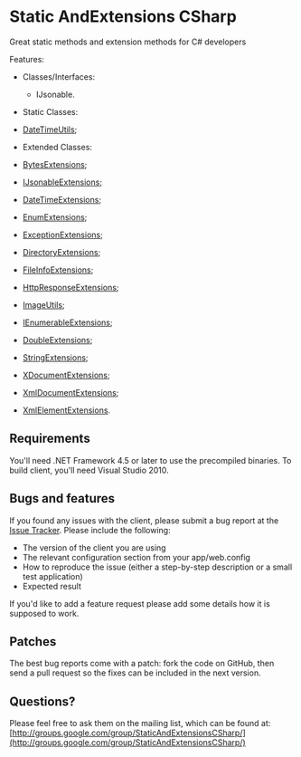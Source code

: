 # Static AndExtensions CSharp
Great static methods and extension methods for C# developers

Features:

* Classes/Interfaces:
  * IJsonable.

* Static Classes:
 * [DateTimeUtils](https://github.com/PTangeL/StaticAndExtensionsCSharp/wiki/DateTime-Utils);

* Extended Classes:
 * [BytesExtensions](https://github.com/PTangeL/StaticAndExtensionsCSharp/wiki/Bytes-Extensions);
 * [IJsonableExtensions](https://github.com/PTangeL/StaticAndExtensionsCSharp/wiki/IJsonable-Extensions);
 * [DateTimeExtensions](https://github.com/PTangeL/StaticAndExtensionsCSharp/wiki/DateTime-Extensions);
 * [EnumExtensions](https://github.com/PTangeL/StaticAndExtensionsCSharp/wiki/Enum-Extensions);
 * [ExceptionExtensions](https://github.com/PTangeL/StaticAndExtensionsCSharp/wiki/Exception-Extensions);
 * [DirectoryExtensions](https://github.com/PTangeL/StaticAndExtensionsCSharp/wiki/Directory-Extensions);
 * [FileInfoExtensions](https://github.com/PTangeL/StaticAndExtensionsCSharp/wiki/FileInfo-Extensions);
 * [HttpResponseExtensions](https://github.com/PTangeL/StaticAndExtensionsCSharp/wiki/HttpResponse-Extensions);
 * [ImageUtils](https://github.com/PTangeL/StaticAndExtensionsCSharp/wiki/Image-Utils);
 * [IEnumerableExtensions](https://github.com/PTangeL/StaticAndExtensionsCSharp/wiki/IEnumerable-Extensions);
 * [DoubleExtensions](https://github.com/PTangeL/StaticAndExtensionsCSharp/wiki/Double-Extensions);
 * [StringExtensions](https://github.com/PTangeL/StaticAndExtensionsCSharp/wiki/String-Extensions);
 * [XDocumentExtensions](https://github.com/PTangeL/StaticAndExtensionsCSharp/wiki/XDocument-Extensions);
 * [XmlDocumentExtensions](https://github.com/PTangeL/StaticAndExtensionsCSharp/wiki/XmlDocument-Extensions);
 * [XmlElementExtensions](https://github.com/PTangeL/StaticAndExtensionsCSharp/wiki/XmlElement-Extensions).

## Requirements

You'll need .NET Framework 4.5 or later to use the precompiled binaries. To build client, you'll need Visual Studio 2010.

## Bugs and features

If you found any issues with the client, please submit a bug report at the [Issue Tracker](https://github.com/PTangeL/StaticAndExtensionsCSharp/issues). Please include the following:

- The version of the client you are using
- The relevant configuration section from your app/web.config
- How to reproduce the issue (either a step-by-step description or a small test application)
- Expected result

If you'd like to add a feature request please add some details how it is supposed to work.

## Patches

The best bug reports come with a patch: fork the code on GitHub, then send a pull request so the fixes can be included in the next version.

## Questions?

Please feel free to ask them on the mailing list, which can be found at: [http://groups.google.com/group/StaticAndExtensionsCSharp/](http://groups.google.com/group/StaticAndExtensionsCSharp/)
